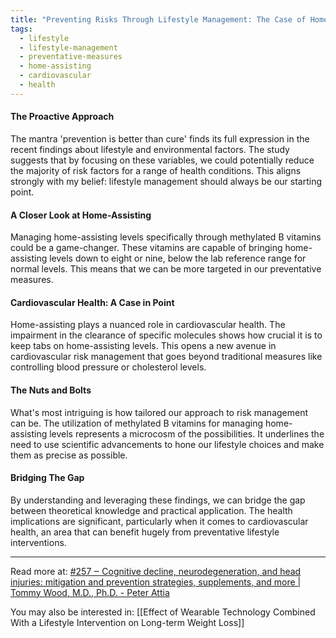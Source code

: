 ```yaml
---
title: "Preventing Risks Through Lifestyle Management: The Case of Home-Assisting"
tags:
  - lifestyle
  - lifestyle-management
  - preventative-measures
  - home-assisting
  - cardiovascular
  - health
---
```

#### The Proactive Approach

The mantra 'prevention is better than cure' finds its full expression in the recent findings about lifestyle and environmental factors. The study suggests that by focusing on these variables, we could potentially reduce the majority of risk factors for a range of health conditions. This aligns strongly with my belief: lifestyle management should always be our starting point.

#### A Closer Look at Home-Assisting

Managing home-assisting levels specifically through methylated B vitamins could be a game-changer. These vitamins are capable of bringing home-assisting levels down to eight or nine, below the lab reference range for normal levels. This means that we can be more targeted in our preventative measures.

#### Cardiovascular Health: A Case in Point

Home-assisting plays a nuanced role in cardiovascular health. The impairment in the clearance of specific molecules shows how crucial it is to keep tabs on home-assisting levels. This opens a new avenue in cardiovascular risk management that goes beyond traditional measures like controlling blood pressure or cholesterol levels.

#### The Nuts and Bolts

What's most intriguing is how tailored our approach to risk management can be. The utilization of methylated B vitamins for managing home-assisting levels represents a microcosm of the possibilities. It underlines the need to use scientific advancements to hone our lifestyle choices and make them as precise as possible.

#### Bridging The Gap

By understanding and leveraging these findings, we can bridge the gap between theoretical knowledge and practical application. The health implications are significant, particularly when it comes to cardiovascular health, an area that can benefit hugely from preventative lifestyle interventions.

----

Read more at: [#257 ‒ Cognitive decline, neurodegeneration, and head injuries: mitigation and prevention strategies, supplements, and more | Tommy Wood, M.D., Ph.D. - Peter Attia](https://peterattiamd.com/tommywood/)

You may also be interested in: [[Effect of Wearable Technology Combined With a Lifestyle Intervention on Long-term Weight Loss]]